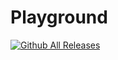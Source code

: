 # Playground

[![Github All Releases](https://img.shields.io/github/downloads/dobbelina/Playground/total.svg)]()
